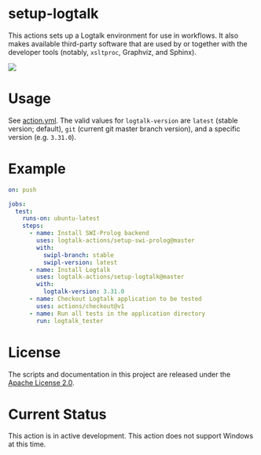 # setup-logtalk

This actions sets up a Logtalk environment for use in workflows. It also makes available third-party software that are used by or together with the developer tools (notably, `xsltproc`, Graphviz, and Sphinx).

![](https://github.com/logtalk-actions/setup-logtalk/workflows/Test/badge.svg)

# Usage

See [action.yml](action.yml). The valid values for `logtalk-version` are `latest` (stable version; default), `git` (current git master branch version), and a specific version (e.g. `3.31.0`).

# Example

```yml
on: push

jobs:
  test:
    runs-on: ubuntu-latest
    steps:
      - name: Install SWI-Prolog backend
        uses: logtalk-actions/setup-swi-prolog@master
        with:
          swipl-branch: stable
          swipl-version: latest
      - name: Install Logtalk
        uses: logtalk-actions/setup-logtalk@master
        with:
          logtalk-version: 3.31.0
      - name: Checkout Logtalk application to be tested
        uses: actions/checkout@v1
      - name: Run all tests in the application directory
        run: logtalk_tester
```

# License

The scripts and documentation in this project are released under the [Apache License 2.0](LICENSE).

# Current Status

This action is in active development. This action does not support Windows at this time.
